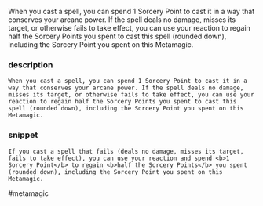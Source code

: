 When you cast a spell, you can spend 1 Sorcery Point to cast it in a way that conserves your arcane power. If the spell deals no damage, misses its target, or otherwise fails to take effect, you can use your reaction to regain half the Sorcery Points you spent to cast this spell (rounded down), including the Sorcery Point you spent on this Metamagic.
### description
```
When you cast a spell, you can spend 1 Sorcery Point to cast it in a way that conserves your arcane power. If the spell deals no damage, misses its target, or otherwise fails to take effect, you can use your reaction to regain half the Sorcery Points you spent to cast this spell (rounded down), including the Sorcery Point you spent on this Metamagic.
```

### snippet
```
If you cast a spell that fails (deals no damage, misses its target, fails to take effect), you can use your reaction and spend <b>1 Sorcery Point</b> to regain <b>half the Sorcery Points</b> you spent (rounded down), including the Sorcery Point you spent on this Metamagic.
```

#metamagic
